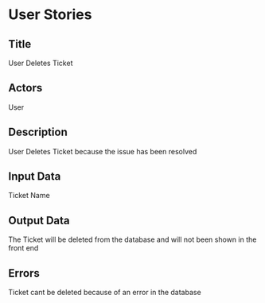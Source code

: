 # User Stories

## Title

User Deletes Ticket

## Actors

User

## Description

User Deletes Ticket because the issue has been resolved

## Input Data

Ticket Name

## Output Data

The Ticket will be deleted from the database and will not been shown in the front end

## Errors

Ticket cant be deleted because of an error in the database
